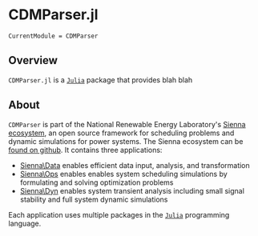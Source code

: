 # CDMParser.jl

```@meta
CurrentModule = CDMParser
```

## Overview

`CDMParser.jl` is a [`Julia`](http://www.julialang.org) package that provides blah blah

## About

`CDMParser` is part of the National Renewable Energy Laboratory's
[Sienna ecosystem](https://www.nrel.gov/analysis/sienna.html), an open source framework for
scheduling problems and dynamic simulations for power systems. The Sienna ecosystem can be
[found on github](https://github.com/NREL-Sienna/Sienna). It contains three applications:

  - [Sienna\Data](https://github.com/NREL-Sienna/Sienna?tab=readme-ov-file#siennadata) enables
    efficient data input, analysis, and transformation
  - [Sienna\Ops](https://github.com/NREL-Sienna/Sienna?tab=readme-ov-file#siennaops) enables
    enables system scheduling simulations by formulating and solving optimization problems
  - [Sienna\Dyn](https://github.com/NREL-Sienna/Sienna?tab=readme-ov-file#siennadyn) enables
    system transient analysis including small signal stability and full system dynamic
    simulations

Each application uses multiple packages in the [`Julia`](http://www.julialang.org)
programming language.

